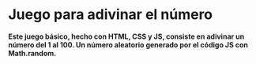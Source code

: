 # **Juego para adivinar el número**

__Este juego básico, hecho con HTML, CSS y JS, consiste en adivinar un número del 1 al 100. Un número aleatorio generado por el código JS con Math.random.__

